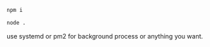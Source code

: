 ```bash
npm i
```

```bash
node .
```

use systemd or pm2 for background process or anything you want.